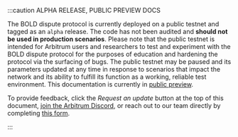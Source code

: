 :::caution ALPHA RELEASE, PUBLIC PREVIEW DOCS

The BOLD dispute protocol is currently deployed on a public testnet and tagged as an `alpha` release. The code has not been audited and **should not be used in production scenarios**.
Please note that the public testnet is intended for Arbitrum users and researchers to test and experiment with the BOLD dispute protocol for the purposes of education and hardening the protocol via the surfacing of bugs. The public testnet may be paused and its parameters updated at any time in response to scenarios that impact the network and its ability to fulfill its function as a working, reliable test environment. This documentation is currently in [public preview](../concepts/public-preview-expectations.md).

To provide feedback, click the _Request an update_ button at the top of this document, [join the Arbitrum Discord](https://discord.gg/arbitrum), or reach out to our team directly by completing [this form](http://bit.ly/3yy6EUK).

:::
